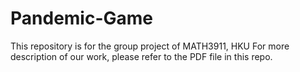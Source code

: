 # Pandemic-Game
This repository is for the group project of MATH3911, HKU
For more description of our work, please refer to the PDF file in this repo.
